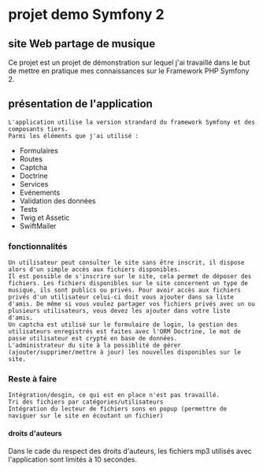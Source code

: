 # projet demo Symfony 2
## site Web partage de musique
Ce projet est un projet de démonstration sur lequel j'ai travaillé dans le but de  mettre en pratique mes connaissances sur le Framework PHP Symfony 2.
## présentation de l'application
```
L'application utilise la version strandard du framework Symfony et des composants tiers.
Parmi les éléments que j'ai utilisé :
 ```
* Formulaires
* Routes
* Captcha
* Doctrine
* Services
* Evénements
* Validation des données
* Tests
* Twig et Assetic
* SwiftMailer
### fonctionnalités
```
Un utilisateur peut consulter le site sans être inscrit, il dispose alors d'un simple accès aux fichiers disponibles.
Il est possible de s'inscrire sur le site, cela permet de déposer des fichiers. Les fichiers disponibles sur le site concernent un type de musique, ils sont publics ou privés. Pour avoir accès aux fichiers privés d'un utilisateur celui-ci doit vous ajouter dans sa liste d'amis. De même si vous voulez partager vos fichiers privés avec un ou plusieurs utilisateurs, vous devez les ajouter dans votre liste d'amis.
Un captcha est utilisé sur le formulaire de login, la gestion des utilisateurs enregistrés est faites avec l'ORM Doctrine, le mot de passe utilisateur est crypté en base de données.
L'administrateur du site à la possiblité de gérer (ajouter/supprimer/mettre à jour) les nouvelles disponibles sur le site.
```
### Reste à faire
```
Intégration/desgin, ce qui est en place n'est pas travaillé.
Tri des fichiers par catégories/utilisateurs
Intégration du lecteur de fichiers sons en popup (permettre de naviguer sur le site en écoutant un fichier)
```
#### droits d'auteurs
Dans le cade du respect des droits d'auteurs, les fichiers mp3 utilisés avec l'application sont limités à 10 secondes.

